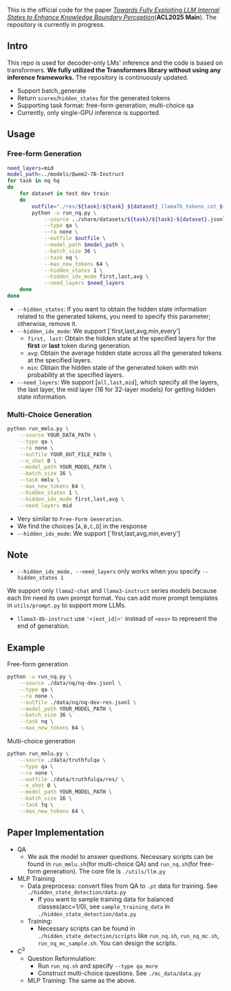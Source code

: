 This is the official code for the paper *[Towards Fully Exploiting LLM Internal States to Enhance Knowledge Boundary Perception](https://arxiv.org/abs/2502.11677)*(**ACL2025 Main**). The repository is currently in progress.

## Intro

This repo is used for decoder-only LMs' inference and the code is based on transformers. **We fully utilized the Transformers library without using any inference frameworks.** The repository is continuously updated.

- Support batch_generate
- Return `scores`/`hidden_states` for the generated tokens
- Supporting task format: free-form generation; multi-choice qa
- Currently, only single-GPU inference is supported.

## Usage

### Free-form Generation
```bash
need_layers=mid
model_path=../models/Qwem2-7B-Instruct
for task in nq hq
do
    for dataset in test dev train
    do
        outfile="./res/${task}/${task}_${dataset}_llama7b_tokens_cot_${need_layers}_layer.jsonl"
        python -u run_nq.py \
            --source ../share/datasets/${task}/${task}-${dataset}.jsonl \
            --type qa \
            --ra none \
            --outfile $outfile \
            --model_path $model_path \
            --batch_size 36 \
            --task nq \
            --max_new_tokens 64 \
            --hidden_states 1 \
            --hidden_idx_mode first,last,avg \
            --need_layers $need_layers
    done
done
```
- `--hidden_states`: If you want to obtain the hidden state information related to the generated tokens, you need to specify this parameter; otherwise, remove it.
- `--hidden_idx_mode`: We support [`first,last,avg,min,every']
  - `first, last`: Obtain the hidden state at the specified layers for the **first** or **last** token during generation. 
  - `avg`: Obtain the average hidden state across all the generated tokens at the specified layers.
  - `min`: Obtain the hidden state of the generated token with min probability at the specified layers.
- `--need_layers`: We support [`all,last,mid`], which specify all the layers, the last layer, the mid layer (16 for 32-layer models) for getting hidden state information.


### Multi-Choice Generation

```bash
python run_mmlu.py \
    --source YOUR_DATA_PATH \
    --type qa \
    --ra none \
    --outfile YOUR_OUT_FILE_PATH \
    --n_shot 0 \
    --model_path YOUR_MODEL_PATH \
    --batch_size 16 \
    --task mmlu \
    --max_new_tokens 64 \
    --hidden_states 1 \
    --hidden_idx_mode first,last,avg \
    --need_layers mid
```
- Very similar to `Free-Form Generation`.
- We find the choices [`A,B,C,D`] in the response 
- `--hidden_idx_mode`: We support [`first,last,avg,min,every']
## Note
- `--hidden_idx_mode, --need_layers` only works when you specify `--hidden_states 1`

We support only `llama2-chat` and `llama3-instruct` series models because each llm need its own prompt format. You can add more prompt templates in `utils/prompt.py` to support more LLMs.
- `llama3-8b-instruct` use `'<|eot_id|>'` instead of `<eos>` to represent the end of generation.

## Example
Free-form generation
```bash
python -u run_nq.py \
    --source ./data/nq/nq-dev.jsonl \
    --type qa \
    --ra none \
    --outfile ./data/nq/nq-dev-res.jsonl \
    --model_path YOUR_MODEL_PATH \
    --batch_size 36 \
    --task nq \
    --max_new_tokens 64 \
```

Multi-choice generation
```bash
python run_mmlu.py \
    --source ./data/truthfulqa \
    --type qa \
    --ra none \
    --outfile ./data/truthfulqa/res/ \
    --n_shot 0 \
    --model_path YOUR_MODEL_PATH \
    --batch_size 16 \
    --task tq \
    --max_new_tokens 64 \
```

## Paper Implementation
- QA
  - We ask the model to answer questions. Necessary scripts can be found in `run_mmlu.sh`(for multi-choice QA) and `run_nq.sh`(for free-form generation). The core file is `./utils/llm.py`
- MLP Training
  - Data preprocess: convert files from QA to `.pt` data for training. See `./hidden_state_detection/data.py`
    - If you want to sample training data for balanced classes(acc=1/0), see `sample_training_data` in `./hidden_state_detection/data.py`
  - Training:
    - Necessary scripts can be found in `./hidden_state_detection/scripts` like `run_nq.sh`, `run_nq_mc.sh`, `run_nq_mc_sample.sh`. You can design the scripts.
- $C^3$
  - Question Reformulation: 
    - Run `run_nq.sh` and specify `--type qa_more`
    - Construct multi-choice questions. See `./mc_data/data.py`
  - MLP Training: The same as the above.
